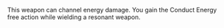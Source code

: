 This weapon can channel energy damage. You gain the Conduct Energy free action while wielding a resonant weapon.